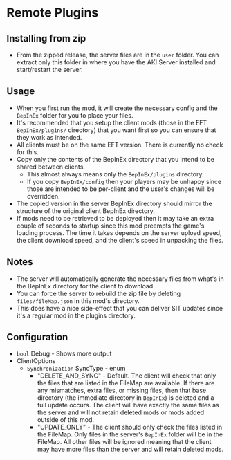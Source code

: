 # Remote Plugins

## Installing from zip

- From the zipped release, the server files are in the `user` folder. You can extract only this folder in where you have the AKI Server installed and start/restart the server.

## Usage

- When you first run the mod, it will create the necessary config and the `BepInEx` folder for you to place your files.
- It's recommended that you setup the client mods (those in the EFT `BepInEx/plugins/` directory) that you want first so you can ensure that they work as intended.
- All clients must be on the same EFT version. There is currently no check for this.
- Copy only the contents of the BepInEx directory that you intend to be shared between clients.
  - This almost always means only the `BepInEx/plugins` directory.
  - If you copy `BepInEx/config` then your players may be unhappy since those are intended to be per-client and the user's changes will be overridden.
- The copied version in the server BepInEx directory should mirror the structure of the original client BepInEx directory.
- If mods need to be retrieved to be deployed then it may take an extra couple of seconds to startup since this mod preempts the game's loading process. The time it takes depends on the server upload speed, the client download speed, and the client's speed in unpacking the files.

## Notes

- The server will automatically generate the necessary files from what's in the BepInEx directory for the client to download.
- You can force the server to rebuild the zip file by deleting `files/fileMap.json` in this mod's directory.
- This does have a nice side-effect that you can deliver SIT updates since it's a regular mod in the plugins directory.

## Configuration

- `bool` Debug - Shows more output
- ClientOptions
  - `Synchronization` SyncType - enum
    - "DELETE_AND_SYNC" - Default. The client will check that only the files that are listed in the FileMap are available. If there are any mismatches, extra files, or missing files, then that base directory (the immediate directory in `BepInEx`) is deleted and a full update occurs. The client will have exactly the same files as the server and will not retain deleted mods or mods added outside of this mod.
    - "UPDATE_ONLY" - The client should only check the files listed in the FileMap. Only files in the server's `BepInEx` folder will be in the FileMap. All other files will be ignored meaning that the client may have more files than the server and will retain deleted mods.

